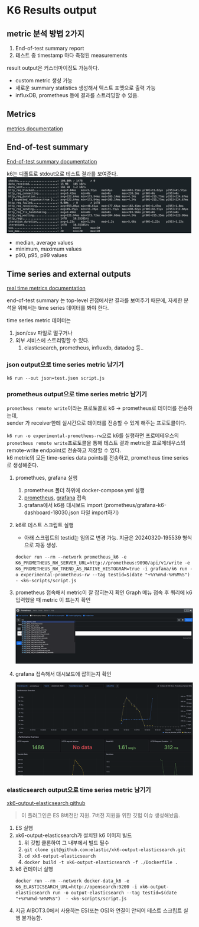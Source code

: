 # K6 Results output

## metric 분석 방법 2가지

1. End-of-test summary report 
2. 테스트 중 timestamp 마다 측정된 measurements

result output은 커스터마이징도 가능하다.
- custom metric 생성 가능
- 새로운 summary statistics 생성해서 텍스트 포맷으로 출력 가능
- influxDB, prometheus 등에 결과를 스트리밍할 수 있음.


## Metrics
[metrics documentation](https://grafana.com/docs/k6/latest/using-k6/metrics/)


## End-of-test summary
[End-of-test summary documentation](https://grafana.com/docs/k6/latest/results-output/end-of-test/)

k6는 디폴트로 stdout으로 테스트 결과를 보여준다.
<img src="../static/end-of-test-summary1.png" width="500">

- median, average values
- minimum, maximum values
- p90, p95, p99 values


## Time series and external outputs
[real time metrics documentation](https://grafana.com/docs/k6/latest/results-output/real-time/)


end-of-test summary 는 top-level 관점에서만 결과를 보여주기 때문에, 자세한 분석을 위해서는 time series 데이터를 봐야 한다.

time series metric 데이터는
1. json/csv 파일로 떨구거나
2. 외부 서비스에 스트리밍할 수 있다.
   1. elasticsearch, prometheus, influxdb, datadog 등..


### json output으로 time series metric 남기기
```shell
k6 run --out json=test.json script.js 
```


### prometheus output으로 time series metric 남기기
`prometheus remote write`이라는 프로토콜로 k6 -> prometheus로 데이터를 전송하는데,   
sender 가 receiver한테 실시간으로 데이터를 전송할 수 있게 해주는 프로토콜이다.

`k6 run -o experimental-prometheus-rw`으로 k6를 실행하면 프로메테우스의 `prometheus remote write`프로토콜을 통해 
테스트 결과 metric을 프로메테우스의 remote-write endpoint로 전송하고 저장할 수 있다.   
k6 metric의 모든 time-series data points를 전송하고, prometheus time series로 생성해준다.


1. promethues, grafana 실행
   1. prometheus 폴더 하위에 docker-compose.yml 실행
   2. [prometheus](localhost:19090), [grafana](localhost:13030) 접속
   3. grafana에서 k6용 대시보드 import (prometheus/grafana-k6-dashboard-18030.json 파일 import하기)
2. k6로 테스트 스크립트 실행
    - 아래 스크립트의 testid는 임의로 변경 가능. 지금은 20240320-195539 형식으로 자동 생성.
    ```shell
    docker run --rm --network prometheus_k6 -e K6_PROMETHEUS_RW_SERVER_URL=http://prometheus:9090/api/v1/write -e K6_PROMETHEUS_RW_TREND_AS_NATIVE_HISTOGRAM=true -i grafana/k6 run -o experimental-prometheus-rw --tag testid=$(date "+%Y%m%d-%H%M%S")  - <k6-scripts/script.js
    ```
3. prometheus 접속해서 metric이 잘 잡히는지 확인
   Graph 메뉴 접속 후 쿼리에 k6 입력했을 때 metric 이 뜨는지 확인

    <img src="../static/prometheus-k6.png" width="500">

4. grafana 접속해서 대시보드에 잡히는지 확인

    <img src="../static/grafana-k6.png" width="500">
   

### elasticsearch output으로 time series metric 남기기
[xk6-output-elasticsearch github](https://github.com/elastic/xk6-output-elasticsearch)

> 이 플러그인은 ES 8버전만 지원. 7버전 지원을 위한 깃헙 이슈 생성해놨음.

1. ES 실행
2. xk6-output-elasticsearch가 설치된 k6 이미지 빌드
   1. 위 깃헙 클론하여 그 내부에서 빌드 필수
   2. `git clone git@github.com:elastic/xk6-output-elasticsearch.git`
   3. `cd xk6-output-elasticsearch`
   4. `docker build -t xk6-output-elasticsearch -f ./Dockerfile .`
3. k6 컨테이너 실행
   ```
   docker run --rm --network docker-data_k6 -e K6_ELASTICSEARCH_URL=http://opensearch:9200 -i xk6-output-elasticsearch run -o output-elasticsearch --tag testid=$(date "+%Y%m%d-%H%M%S")  - <k6-scripts/script.js
   ```
4. 지금 AIBOT3.0에서 사용하는 ES(또는 OS)와 연결이 안되어 테스트 스크립트 실행 불가능함.